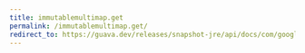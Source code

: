 ```yaml
---
title: immutablemultimap.get
permalink: /immutablemultimap.get/
redirect_to: https://guava.dev/releases/snapshot-jre/api/docs/com/google/common/collect/ImmutableMultimap.html#get-K-
---
```


